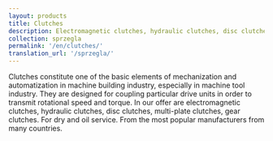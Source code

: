```yaml
---
layout: products
title: Clutches
description: Electromagnetic clutches, hydraulic clutches, disc clutches, multi-plate clutches, gear clutches. For dry and oil service.
collection: sprzegla
permalink: '/en/clutches/'
translation_url: '/sprzegla/'
---
```

Clutches constitute one of the basic elements of mechanization and automatization in machine building industry, especially in machine tool industry. They are designed for coupling particular drive units in order to transmit rotational speed and torque.
In our offer are electromagnetic clutches, hydraulic clutches, disc clutches, multi-plate clutches, gear clutches. For dry and oil service. From the most popular manufacturers from many countries.